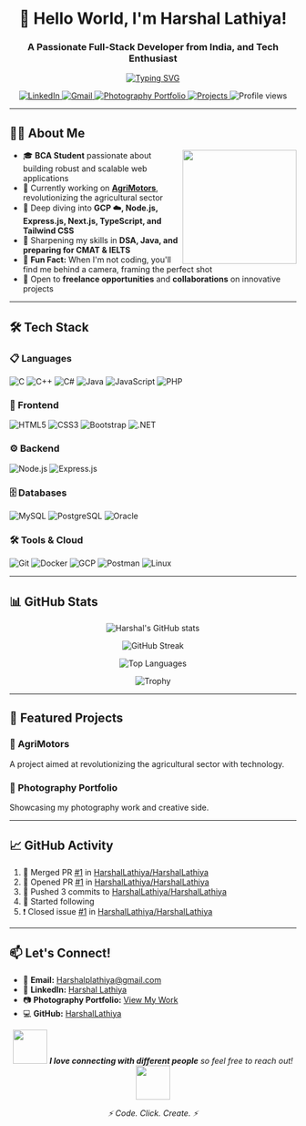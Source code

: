 <h1 align="center">👋 Hello World, I'm Harshal Lathiya!</h1>
<h3 align="center">A Passionate Full-Stack Developer from India, and Tech Enthusiast</h3>

<p align="center">
  <a href="https://git.io/typing-svg">
    <img src="https://readme-typing-svg.demolab.com?font=Fira+Code&pause=1000&color=22F74B&center=true&vCenter=true&width=435&lines=Full-Stack+Enthusiast;Open-Source+Contributor;Photography+Creator;Forever+Learning+%3C3" alt="Typing SVG" />
  </a>
</p>

<p align="center">
  <a href="https://www.linkedin.com/in/harshal-lathiya11/">
    <img src="https://img.shields.io/badge/LinkedIn-0077B5?style=for-the-badge&logo=linkedin&logoColor=white" alt="LinkedIn" />
  </a>
  <a href="mailto:Harshalplathiya@gmail.com">
    <img src="https://img.shields.io/badge/Gmail-D14836?style=for-the-badge&logo=gmail&logoColor=white" alt="Gmail" />
  </a>
  <a href="https://harshallathiya.github.io/Bootstrap/My_web_framework/my_website.html">
    <img src="https://img.shields.io/badge/Photography%20Portfolio-FF0080?style=for-the-badge&logo=camera&logoColor=white" alt="Photography Portfolio" />
  </a>
  <a href="https://github.com/HarshalLathiya?tab=repositories">
    <img src="https://img.shields.io/badge/My%20Projects-6e5494?style=for-the-badge&logo=github&logoColor=white" alt="Projects" />
  </a>
  <img src="https://komarev.com/ghpvc/?username=harshallathiya&label=Profile+Views&color=0e75b6&style=for-the-badge" alt="Profile views" />
</p>

---

## 🧑‍💻 About Me

<p align="center">
  <img align="right" src="https://media.giphy.com/media/WUlplcMpOCEmTGBtBW/giphy.gif" width="200">
</p>

- 🎓 **BCA Student** passionate about building robust and scalable web applications
- 🔭 Currently working on **[AgriMotors](https://github.com/HarshalLathiya)**, revolutionizing the agricultural sector
- 🌱 Deep diving into **GCP ☁️, Node.js, Express.js, Next.js, TypeScript, and Tailwind CSS**
- 🧠 Sharpening my skills in **DSA, Java, and preparing for CMAT & IELTS**
- 📸 **Fun Fact:** When I'm not coding, you'll find me behind a camera, framing the perfect shot
- 💼 Open to **freelance opportunities** and **collaborations** on innovative projects

---

## 🛠️ Tech Stack

### 📋 Languages
![C](https://img.shields.io/badge/C-A8B9CC?style=for-the-badge&logo=c&logoColor=white)
![C++](https://img.shields.io/badge/C++-00599C?style=for-the-badge&logo=c%2B%2B&logoColor=white)
![C#](https://img.shields.io/badge/C%23-239120?style=for-the-badge&logo=c-sharp&logoColor=white)
![Java](https://img.shields.io/badge/Java-ED8B00?style=for-the-badge&logo=openjdk&logoColor=white)
![JavaScript](https://img.shields.io/badge/JavaScript-F7DF1E?style=for-the-badge&logo=javascript&logoColor=black)
![PHP](https://img.shields.io/badge/PHP-777BB4?style=for-the-badge&logo=php&logoColor=white)

### 🎨 Frontend
![HTML5](https://img.shields.io/badge/HTML5-E34F26?style=for-the-badge&logo=html5&logoColor=white)
![CSS3](https://img.shields.io/badge/CSS3-1572B6?style=for-the-badge&logo=css3&logoColor=white)
![Bootstrap](https://img.shields.io/badge/Bootstrap-7952B3?style=for-the-badge&logo=bootstrap&logoColor=white)
![.NET](https://img.shields.io/badge/.NET-512BD4?style=for-the-badge&logo=dotnet&logoColor=white)

### ⚙️ Backend
![Node.js](https://img.shields.io/badge/Node.js-339933?style=for-the-badge&logo=nodedotjs&logoColor=white)
![Express.js](https://img.shields.io/badge/Express.js-000000?style=for-the-badge&logo=express&logoColor=white)

### 🗄️ Databases
![MySQL](https://img.shields.io/badge/MySQL-4479A1?style=for-the-badge&logo=mysql&logoColor=white)
![PostgreSQL](https://img.shields.io/badge/PostgreSQL-4169E1?style=for-the-badge&logo=postgresql&logoColor=white)
![Oracle](https://img.shields.io/badge/Oracle-F80000?style=for-the-badge&logo=oracle&logoColor=white)

### 🛠️ Tools & Cloud
![Git](https://img.shields.io/badge/Git-F05032?style=for-the-badge&logo=git&logoColor=white)
![Docker](https://img.shields.io/badge/Docker-2496ED?style=for-the-badge&logo=docker&logoColor=white)
![GCP](https://img.shields.io/badge/Google_Cloud-4285F4?style=for-the-badge&logo=google-cloud&logoColor=white)
![Postman](https://img.shields.io/badge/Postman-FF6C37?style=for-the-badge&logo=postman&logoColor=white)
![Linux](https://img.shields.io/badge/Linux-FCC624?style=for-the-badge&logo=linux&logoColor=black)

---

## 📊 GitHub Stats

<div align="center">
  
  ![Harshal's GitHub stats](https://github-readme-stats.vercel.app/api?username=harshallathiya&show_icons=true&theme=radical&hide_border=true)
  
  ![GitHub Streak](https://github-readme-streak-stats.herokuapp.com/?user=harshallathiya&theme=radical&hide_border=true)
  
  ![Top Languages](https://github-readme-stats.vercel.app/api/top-langs/?username=harshallathiya&layout=compact&theme=radical&hide_border=true&langs_count=8)
  
  ![Trophy](https://github-profile-trophy.vercel.app/?username=harshallathiya&theme=radical&no-frame=true&row=1&column=6)
  
</div>

---

## 📂 Featured Projects

### 🌱 AgriMotors
A project aimed at revolutionizing the agricultural sector with technology.

### 📸 Photography Portfolio
Showcasing my photography work and creative side.

---

## 📈 GitHub Activity

<!--START_SECTION:activity-->
1. 🎉 Merged PR [#1](https://github.com/HarshalLathiya/HarshalLathiya/pull/1) in [HarshalLathiya/HarshalLathiya](https://github.com/HarshalLathiya/HarshalLathiya)
2. 💪 Opened PR [#1](https://github.com/HarshalLathiya/HarshalLathiya/pull/1) in [HarshalLathiya/HarshalLathiya](https://github.com/HarshalLathiya/HarshalLathiya)
3. 🚀 Pushed 3 commits to [HarshalLathiya/HarshalLathiya](https://github.com/HarshalLathiya/HarshalLathiya)
4. 🔭 Started following [<username>](https://github.com/<username>)
5. ❗️ Closed issue [#1](https://github.com/HarshalLathiya/HarshalLathiya/issues/1) in [HarshalLathiya/HarshalLathiya](https://github.com/HarshalLathiya/HarshalLathiya)
<!--END_SECTION:activity-->

---

## 📫 Let's Connect!

- 📧 **Email:** [Harshalplathiya@gmail.com](mailto:Harshalplathiya@gmail.com)
- 💼 **LinkedIn:** [Harshal Lathiya](https://www.linkedin.com/in/harshal-lathiya11/)
- 📷 **Photography Portfolio:** [View My Work](https://harshallathiya.github.io/Bootstrap/My_web_framework/my_website.html)
- 💻 **GitHub:** [HarshalLathiya](https://github.com/HarshalLathiya)

<p align="center">
   <img src="https://media.giphy.com/media/LnQjpWaON8nhr21vNW/giphy.gif" width="60"> <em><b>I love connecting with different people</b> so feel free to reach out!</em> <img src="https://media.giphy.com/media/LnQjpWaON8nhr21vNW/giphy.gif" width="60">
</p>

<p align="center">
   <i>⚡ Code. Click. Create. ⚡</i>
</p>
